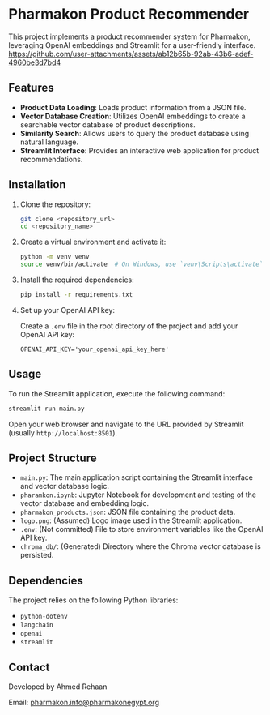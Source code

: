 # Pharmakon Product Recommender

This project implements a product recommender system for Pharmakon, leveraging OpenAI embeddings and Streamlit for a user-friendly interface.
https://github.com/user-attachments/assets/ab12b65b-92ab-43b6-adef-4960be3d7bd4

## Features

- **Product Data Loading**: Loads product information from a JSON file.
- **Vector Database Creation**: Utilizes OpenAI embeddings to create a searchable vector database of product descriptions.
- **Similarity Search**: Allows users to query the product database using natural language.
- **Streamlit Interface**: Provides an interactive web application for product recommendations.

## Installation

1. Clone the repository:

   ```bash
   git clone <repository_url>
   cd <repository_name>
   ```

2. Create a virtual environment and activate it:

   ```bash
   python -m venv venv
   source venv/bin/activate  # On Windows, use `venv\Scripts\activate`
   ```

3. Install the required dependencies:

   ```bash
   pip install -r requirements.txt
   ```

4. Set up your OpenAI API key:

   Create a `.env` file in the root directory of the project and add your OpenAI API key:

   ```
   OPENAI_API_KEY='your_openai_api_key_here'
   ```

## Usage

To run the Streamlit application, execute the following command:

```bash
streamlit run main.py
```

Open your web browser and navigate to the URL provided by Streamlit (usually `http://localhost:8501`).

## Project Structure

- `main.py`: The main application script containing the Streamlit interface and vector database logic.
- `pharamkon.ipynb`: Jupyter Notebook for development and testing of the vector database and embedding logic.
- `pharmakon_products.json`: JSON file containing the product data.
- `logo.png`: (Assumed) Logo image used in the Streamlit application.
- `.env`: (Not committed) File to store environment variables like the OpenAI API key.
- `chroma_db/`: (Generated) Directory where the Chroma vector database is persisted.

## Dependencies

The project relies on the following Python libraries:

- `python-dotenv`
- `langchain`
- `openai`
- `streamlit`

## Contact

Developed by Ahmed Rehaan

Email: pharmakon.info@pharmakonegypt.org


